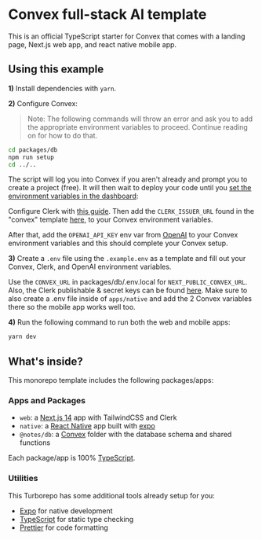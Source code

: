 # Convex full-stack AI template

This is an official TypeScript starter for Convex that comes with a landing page, Next.js web app, and react native mobile app.

## Using this example

**1)** Install dependencies with `yarn`.

**2)** Configure Convex:

> Note: The following commands will throw an error and ask you to add the appropriate environment variables to proceed. Continue reading on for how to do that.

```sh
cd packages/db
npm run setup
cd ../..
```

The script will log you into Convex if you aren't already and prompt you to
create a project (free). It will then wait to deploy your code until you
[set the environment variables in the dashboard](https://dashboard.convex.dev/deployment/settings/environment-variables?var=OPENAI_API_KEY&var=CLERK_ISSUER_URL):

Configure Clerk with [this guide](https://docs.convex.dev/auth/clerk). Then add the `CLERK_ISSUER_URL` found in the "convex" template [here](https://dashboard.clerk.com/last-active?path=jwt-templates), to your Convex environment variables.

After that, add the `OPENAI_API_KEY` env var from [OpenAI](https://platform.openai.com/account/api-keys) to your Convex environment variables and this should complete your Convex setup.

**3)** Create a `.env` file using the `.example.env` as a template and fill out your Convex, Clerk, and OpenAI environment variables.

Use the `CONVEX_URL` in packages/db/.env.local for `NEXT_PUBLIC_CONVEX_URL`. Also, the Clerk publishable & secret keys can be found [here](https://dashboard.clerk.com/last-active?path=api-keys). Make sure to also create a .env file inside of `apps/native` and add the 2 Convex variables there so the mobile app works well too.

**4)** Run the following command to run both the web and mobile apps:

```sh
yarn dev
```

## What's inside?

This monorepo template includes the following packages/apps:

### Apps and Packages

- `web`: a [Next.js 14](https://nextjs.org/) app with TailwindCSS and Clerk
- `native`: a [React Native](https://reactnative.dev/) app built with [expo](https://docs.expo.dev/)
- `@notes/db`: a [Convex](https://www.convex.dev/) folder with the database schema and shared functions

Each package/app is 100% [TypeScript](https://www.typescriptlang.org/).

### Utilities

This Turborepo has some additional tools already setup for you:

- [Expo](https://docs.expo.dev/) for native development
- [TypeScript](https://www.typescriptlang.org/) for static type checking
- [Prettier](https://prettier.io) for code formatting
